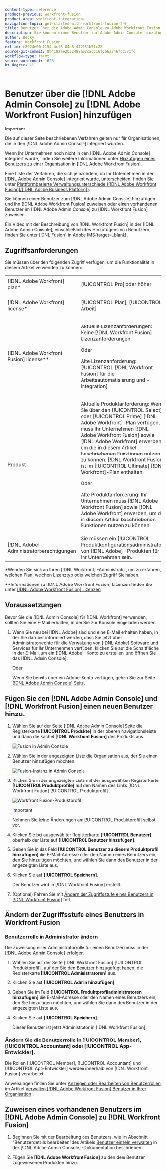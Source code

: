 ```yaml
---
content-type: reference
product-previous: workfront-fusion
product-area: workfront-integrations
navigation-topic: get-started-with-workfront-fusion-2-0
title: Benutzer über die Adobe Admin Console zu Adobe Workfront Fusion hinzufügen
description: Sie können einen Benutzer zur Adobe Admin Console hinzufügen und ihn Adobe Workfront Fusion zuweisen oder einen vorhandenen Benutzer in Adobe Admin Console Workfront Fusion zuweisen.
author: Becky
feature: Workfront Fusion
exl-id: c8924e00-1154-4cf8-84e8-472251b5fc28
source-git-commit: 8b4182ae2b32488a02cacc16fcb6a246fcb571fd
workflow-type: tm+mt
source-wordcount: '628'
ht-degree: 1%

---
```


# Benutzer über die [!DNL Adobe Admin Console] zu [!DNL Adobe Workfront Fusion] hinzufügen

>[!IMPORTANT]
>
>Die auf dieser Seite beschriebenen Verfahren gelten nur für Organisationen, die in den [!DNL Adobe Admin Console] integriert wurden.
>
>Wenn Ihr Unternehmen noch nicht in den [!DNL Adobe Admin Console] integriert wurde, finden Sie weitere Informationen unter [Hinzufügen eines Benutzers zu einer Organisation in  [!DNL Adobe Workfront Fusion]](../organizations/add-user-to-an-organization.md).
>
>Eine Liste der Verfahren, die sich je nachdem, ob Ihr Unternehmen in den [!DNL Adobe Admin Console] integriert wurde, unterscheiden, finden Sie unter [Plattformbasierte Verwaltungsunterschiede ([!DNL Adobe Workfront Fusion]/[!DNL Adobe Business Platform])](../fusion-in-admin-console/fusion-adobe-admin-console.md).

Sie können einen Benutzer zum [!DNL Adobe Admin Console] hinzufügen und ihn [!DNL Adobe Workfront Fusion] zuweisen oder einen vorhandenen Benutzer im [!DNL Adobe Admin Console] zu [!DNL Workfront Fusion] zuweisen.

Ein Video mit der Beschreibung von [!DNL Workfront Fusion] in der [!DNL Adobe Admin Console], einschließlich des Hinzufügens von Benutzern, finden Sie unter [[!DNL Fusion] in Adobe IMS](https://video.tv.adobe.com/v/3412464/){target=_blank}.

## Zugriffsanforderungen

Sie müssen über den folgenden Zugriff verfügen, um die Funktionalität in diesem Artikel verwenden zu können:

<table style="table-layout:auto"> 
 <col> 
 <col> 
 <tbody> 
  <tr> 
   <td role="rowheader">[!DNL Adobe Workfront] plan*</td> 
   <td> <p>[!UICONTROL Pro] oder höher</p> </td> 
  </tr> 
  <tr data-mc-conditions=""> 
   <td role="rowheader">[!DNL Adobe Workfront] license*</td> 
   <td> <p>[!UICONTROL Plan], [!UICONTROL Arbeit]</p> </td> 
  </tr> 
  <tr> 
   <td role="rowheader">[!DNL Adobe Workfront Fusion] license**</td> 
   <td>
   <p>Aktuelle Lizenzanforderungen: Keine [!DNL Workfront Fusion] Lizenzanforderungen.</p>
   <p>Oder</p>
   <p>Alte Lizenzanforderung: [!UICONTROL [!DNL Workfront Fusion] für die Arbeitsautomatisierung und -integration] </p>
   </td> 
  </tr> 
  <tr> 
   <td role="rowheader">Produkt</td> 
   <td>
   <p>Aktuelle Produktanforderung: Wenn Sie über den [!UICONTROL Select]- oder [!UICONTROL Prime] [!DNL Adobe Workfront]-Plan verfügen, muss Ihr Unternehmen [!DNL Adobe Workfront Fusion] sowie [!DNL Adobe Workfront] erwerben, um die in diesem Artikel beschriebenen Funktionen nutzen zu können. [!DNL Workfront Fusion] ist im [!UICONTROL Ultimate] [!DNL Workfront]-Plan enthalten.</p>
   <p>Oder</p>
   <p>Alte Produktanforderung: Ihr Unternehmen muss [!DNL Adobe Workfront Fusion] sowie [!DNL Adobe Workfront] erwerben, um die in diesem Artikel beschriebenen Funktionen nutzen zu können.</p>
   </td> 
  </tr>
   <tr> 
   <td role="rowheader">[!DNL Adobe] Administratorberechtigungen</td> 
   <td>Sie müssen ein [!UICONTROL Produktkonfigurationsadministrator] von [!DNL Adobe] -Produkten für Ihr Unternehmen sein.</td> 
  </tr>
  </tbody> 
</table>

&#42;Wenden Sie sich an Ihren [!DNL Workfront] -Administrator, um zu erfahren, welchen Plan, welchen Lizenztyp oder welchen Zugriff Sie haben.

&#42;&#42;Informationen zu [!DNL Adobe Workfront Fusion] Lizenzen finden Sie unter [[!DNL Adobe Workfront Fusion] Lizenzen](../../workfront-fusion/get-started/license-automation-vs-integration.md)



## Voraussetzungen

Bevor Sie die [!DNL Admin Console] für [!DNL Workfront] verwenden, sollten Sie eine E-Mail erhalten, in der Sie zur Konsole eingeladen werden.

1. Wenn Sie neu bei [!DNL Adobe] sind und eine E-Mail erhalten haben, in der Sie darüber informiert werden, dass Sie jetzt über Administratorrechte für die Verwaltung von [!DNL Adobe] Software und Services für Ihr Unternehmen verfügen, klicken Sie auf die Schaltfläche in der E-Mail, um ein [!DNL Adobe] -Konto zu erstellen, und öffnen Sie das [!DNL Admin Console].

   Oder

   Wenn Sie bereits über ein Adobe-Konto verfügen, gehen Sie zur Seite [[!DNL Adobe Admin Console] Seite](https://adminconsole.adobe.com/).


## Fügen Sie den [!DNL Adobe Admin Console] und [!DNL Workfront Fusion] einen neuen Benutzer hinzu.

1. Wählen Sie auf der Seite [[!DNL Adobe Admin Console] Seite](https://adminconsole.adobe.com/) die Registerkarte **[!UICONTROL Produkte]** in der oberen Navigationsleiste und dann die Kachel **[!DNL Workfront Fusion]** des Produkts aus.

   ![Fusion in Admin Console](assets/fusion-product-admin-console.png)

1. Wählen Sie in der angezeigten Liste die Organisation aus, der Sie einen Benutzer hinzufügen möchten.

   ![Fusion-Instanz in Admin Console](assets/fusion-instances-admin-console.png)

1. Klicken Sie in der angezeigten Liste mit der ausgewählten Registerkarte **[!UICONTROL Produktprofile]** auf den Namen des Links [!DNL Workfront Fusion] [!UICONTROL Produktprofil] .

   ![Workfront Fusion-Produktprofil](../../administration-and-setup/add-users/create-and-manage-users/assets/prod-profile-1.png)

   >[!IMPORTANT]
   >
   > Nehmen Sie keine Änderungen am [!UICONTROL Produktprofil] selbst vor.

1. Klicken Sie bei ausgewählter Registerkarte **[!UICONTROL Benutzer]** oberhalb der Liste auf **[!UICONTROL Benutzer hinzufügen]**.

1. Geben Sie in das Feld **[!UICONTROL Benutzer zu diesem Produktprofil hinzufügen]** die E-Mail-Adresse oder den Namen eines Benutzers ein, den Sie hinzufügen möchten, und wählen Sie dann den Benutzer in der angezeigten Liste aus.

1. Klicken Sie auf **[!UICONTROL Speichern]**.

   Der Benutzer wird in [!DNL Workfront Fusion] erstellt.

   <!--
    >[!IMPORTANT]
    >
    > Do not make any changes to the Product Profile itself.
    -->

1. (Optional) Fahren Sie mit [Ändern der Zugriffsstufe eines Benutzers in [!DNL Workfront Fusion]](#change-a-users-access-level-in-workfront-fusion) fort.

## Ändern der Zugriffsstufe eines Benutzers in Workfront Fusion

### Benutzerrolle in Administrator ändern

Die Zuweisung einer Administratorrolle für einen Benutzer muss in der [!DNL Adobe Admin Console] erfolgen.

1. Wählen Sie auf der Seite [!DNL Workfront Fusion] [!UICONTROL Produktprofil] , auf der Sie den Benutzer hinzugefügt haben, die Registerkarte **[!UICONTROL Administratoren]** aus.

1. Klicken Sie auf **[!UICONTROL Admin hinzufügen]**.

1. Geben Sie im Feld **[!UICONTROL Produktprofiladministratoren hinzufügen]** die E-Mail-Adresse oder den Namen eines Benutzers ein, den Sie hinzufügen möchten, und wählen Sie dann den Benutzer in der angezeigten Liste aus.

1. Klicken Sie auf **[!UICONTROL Speichern]**.

   Dieser Benutzer ist jetzt Administrator in [!DNL Workfront Fusion].

### Ändern Sie die Benutzerrolle in [!UICONTROL Member], [!UICONTROL Accountant] oder [!UICONTROL App-Entwickler].

Die Rollen [!UICONTROL Member], [!UICONTROL Accountant] und [!UICONTROL App-Entwickler] werden innerhalb von [!DNL Workfront Fusion] verarbeitet.

Anweisungen finden Sie unter [Anzeigen oder Bearbeiten von Benutzerrollen](../organizations/manage-fusion-users.md#view-or-edit-user-roles) im Artikel [Verwalten [!DNL Adobe Workfront Fusion] Benutzer in Ihrer Organisation](../organizations/manage-fusion-users.md) .

## Zuweisen eines vorhandenen Benutzers im [!DNL Adobe Admin Console] zu [!DNL Workfront Fusion]

1. Beginnen Sie mit der Bearbeitung des Benutzers, wie im Abschnitt &quot;Benutzerdetails bearbeiten&quot;des Artikels [Benutzer einzeln verwalten](https://helpx.adobe.com/enterprise/using/manage-users-individually.html) in der [!DNL Adobe Admin Console] -Dokumentation beschrieben.

1. Fügen Sie **[!DNL Adobe Workfront Fusion]** zu den dem Benutzer zugewiesenen Produkten hinzu.
